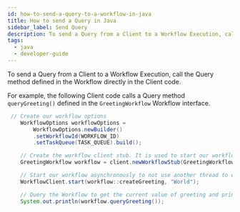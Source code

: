 ```yaml
---
id: how-to-send-a-query-to-a-workflow-in-java
title: How to send a Query in Java
sidebar_label: Send Query
description: To send a Query from a Client to a Workflow Execution, call the Query method defined in the Workflow directly in the Client code.
tags:
  - java
  - developer-guide
---
```


To send a Query from a Client to a Workflow Execution, call the Query method defined in the Workflow directly in the Client code.

For example, the following Client code calls a Query method `queryGreeting()` defined in the `GreetingWorkflow` Workflow interface.

```java
 // Create our workflow options
    WorkflowOptions workflowOptions =
        WorkflowOptions.newBuilder()
        .setWorkflowId(WORKFLOW_ID)
        .setTaskQueue(TASK_QUEUE).build();

    // Create the workflow client stub. It is used to start our workflow execution.
    GreetingWorkflow workflow = client.newWorkflowStub(GreetingWorkflow.class, workflowOptions);

    // Start our workflow asynchronously to not use another thread to query.
    WorkflowClient.start(workflow::createGreeting, "World");

    // Query the Workflow to get the current value of greeting and print it.
    System.out.println(workflow.queryGreeting());
```
